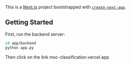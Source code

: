 This is a [Next.js](https://nextjs.org) project bootstrapped with [`create-next-app`](https://nextjs.org/docs/app/api-reference/cli/create-next-app).

## Getting Started

First, run the backend server:

```bash
cd app/backend
python app.py
```
Then click on the link 
msc-classification.vercel.app


